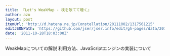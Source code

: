```yaml
---
title: 『Let's WeakMap - 枕を欹てて聴く』
author: azu
layout: post
itemUrl: 'http://d.hatena.ne.jp/Constellation/20111002/1317561215'
editJSONPath: 'https://github.com/jser/jser.info/edit/gh-pages/data/2011/10/index.json'
date: '2011-10-28T18:03:00Z'
---
```

WeakMapについての解説
利用方法、JavaScriptエンジンの実装について
